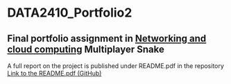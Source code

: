 # DATA2410_Portfolio2

## Final portfolio assignment in [Networking and cloud computing](https://student.oslomet.no/en/studier/-/studieinfo/emne/DATA2410/2020/H%C3%98ST) Multiplayer Snake
A full report on the project is published under README.pdf in the repository
[Link to the README.pdf (GitHub)](https://github.com/Jetto1010/DATA2410_Portfolio2/blob/main/README.pdf)
